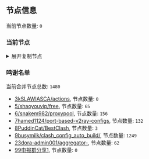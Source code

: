 
## 节点信息
当前节点数量: `0`
### 当前节点
<details>
  <summary>展开复制节点</summary>

    

</details>

### 鸣谢名单
当前合并节点总数: `1480`
- [3kSLAWIASCA/actions](https://github.com/kSLAWIASCA/actions), 节点数量: `0`
- [5/shaoyouvip/free](https://github.com/shaoyouvip/free), 节点数量: `65`
- [6/snakem982/proxypool](https://github.com/snakem982/proxypool), 节点数量: `156`
- [7hamed1124/port-based-v2ray-configs](https://github.com/hamed1124/port-based-v2ray-configs), 节点数量: `132`
- [8PuddinCat/BestClash](https://github.com/PuddinCat/BestClash), 节点数量: `3`
- [9busymilk/clash_config_auto_build/](https://github.com/busymilk/clash_config_auto_build/), 节点数量: `1249`
- [23dora-admin001/aggregator-](https://github.com/dora-admin001/aggregator-), 节点数量: `62`
- [99电报群分享1](https://github.com/cdddbc/getAirport), 节点数量: `0`


